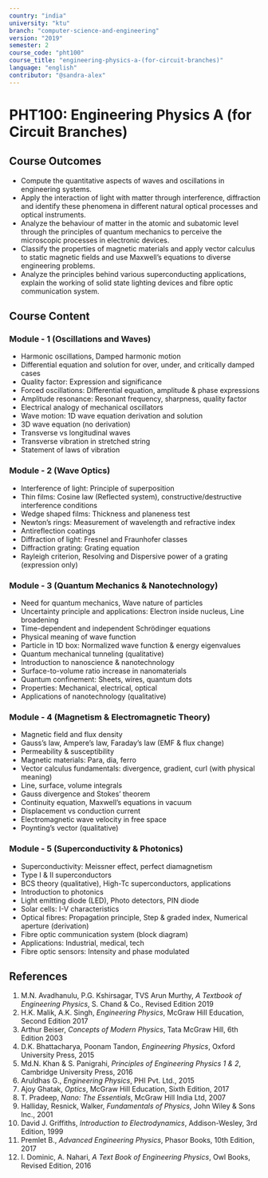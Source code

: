 ```yaml
---
country: "india"
university: "ktu"
branch: "computer-science-and-engineering"
version: "2019"
semester: 2
course_code: "pht100"
course_title: "engineering-physics-a-(for-circuit-branches)"
language: "english"
contributor: "@sandra-alex"
---
```


# PHT100: Engineering Physics A (for Circuit Branches)

## Course Outcomes

* Compute the quantitative aspects of waves and oscillations in engineering systems.  
* Apply the interaction of light with matter through interference, diffraction and identify these phenomena in different natural optical processes and optical instruments.  
* Analyze the behaviour of matter in the atomic and subatomic level through the principles of quantum mechanics to perceive the microscopic processes in electronic devices.  
* Classify the properties of magnetic materials and apply vector calculus to static magnetic fields and use Maxwell’s equations to diverse engineering problems.  
* Analyze the principles behind various superconducting applications, explain the working of solid state lighting devices and fibre optic communication system.  

## Course Content

### Module - 1 (Oscillations and Waves)

* Harmonic oscillations, Damped harmonic motion  
* Differential equation and solution for over, under, and critically damped cases  
* Quality factor: Expression and significance  
* Forced oscillations: Differential equation, amplitude & phase expressions  
* Amplitude resonance: Resonant frequency, sharpness, quality factor  
* Electrical analogy of mechanical oscillators  
* Wave motion: 1D wave equation derivation and solution  
* 3D wave equation (no derivation)  
* Transverse vs longitudinal waves  
* Transverse vibration in stretched string  
* Statement of laws of vibration  

### Module - 2 (Wave Optics)

* Interference of light: Principle of superposition  
* Thin films: Cosine law (Reflected system), constructive/destructive interference conditions  
* Wedge shaped films: Thickness and planeness test  
* Newton’s rings: Measurement of wavelength and refractive index  
* Antireflection coatings  
* Diffraction of light: Fresnel and Fraunhofer classes  
* Diffraction grating: Grating equation  
* Rayleigh criterion, Resolving and Dispersive power of a grating (expression only)  

### Module - 3 (Quantum Mechanics & Nanotechnology)

* Need for quantum mechanics, Wave nature of particles  
* Uncertainty principle and applications: Electron inside nucleus, Line broadening  
* Time-dependent and independent Schrödinger equations  
* Physical meaning of wave function  
* Particle in 1D box: Normalized wave function & energy eigenvalues  
* Quantum mechanical tunneling (qualitative)  
* Introduction to nanoscience & nanotechnology  
* Surface-to-volume ratio increase in nanomaterials  
* Quantum confinement: Sheets, wires, quantum dots  
* Properties: Mechanical, electrical, optical  
* Applications of nanotechnology (qualitative)  

### Module - 4 (Magnetism & Electromagnetic Theory)

* Magnetic field and flux density  
* Gauss’s law, Ampere’s law, Faraday’s law (EMF & flux change)  
* Permeability & susceptibility  
* Magnetic materials: Para, dia, ferro  
* Vector calculus fundamentals: divergence, gradient, curl (with physical meaning)  
* Line, surface, volume integrals  
* Gauss divergence and Stokes’ theorem  
* Continuity equation, Maxwell’s equations in vacuum  
* Displacement vs conduction current  
* Electromagnetic wave velocity in free space  
* Poynting’s vector (qualitative)  

### Module - 5 (Superconductivity & Photonics)

* Superconductivity: Meissner effect, perfect diamagnetism  
* Type I & II superconductors  
* BCS theory (qualitative), High-Tc superconductors, applications  
* Introduction to photonics  
* Light emitting diode (LED), Photo detectors, PIN diode  
* Solar cells: I-V characteristics  
* Optical fibres: Propagation principle, Step & graded index, Numerical aperture (derivation)  
* Fibre optic communication system (block diagram)  
* Applications: Industrial, medical, tech  
* Fibre optic sensors: Intensity and phase modulated  

## References

1. M.N. Avadhanulu, P.G. Kshirsagar, TVS Arun Murthy, *A Textbook of Engineering Physics*, S. Chand & Co., Revised Edition 2019  
2. H.K. Malik, A.K. Singh, *Engineering Physics*, McGraw Hill Education, Second Edition 2017  
3. Arthur Beiser, *Concepts of Modern Physics*, Tata McGraw Hill, 6th Edition 2003  
4. D.K. Bhattacharya, Poonam Tandon, *Engineering Physics*, Oxford University Press, 2015  
5. Md.N. Khan & S. Panigrahi, *Principles of Engineering Physics 1 & 2*, Cambridge University Press, 2016  
6. Aruldhas G., *Engineering Physics*, PHI Pvt. Ltd., 2015  
7. Ajoy Ghatak, *Optics*, McGraw Hill Education, Sixth Edition, 2017  
8. T. Pradeep, *Nano: The Essentials*, McGraw Hill India Ltd, 2007  
9. Halliday, Resnick, Walker, *Fundamentals of Physics*, John Wiley & Sons Inc., 2001  
10. David J. Griffiths, *Introduction to Electrodynamics*, Addison-Wesley, 3rd Edition, 1999  
11. Premlet B., *Advanced Engineering Physics*, Phasor Books, 10th Edition, 2017  
12. I. Dominic, A. Nahari, *A Text Book of Engineering Physics*, Owl Books, Revised Edition, 2016  
